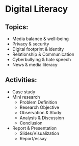 # Digital Literacy

## Topics:
- Media balance & well-being
- Privacy & security
- Digital footprint & identity
- Relationship & Communication
- Cyberbullying & hate speech
- News & media literacy

## Activities:
- Case study
- Mini research
	- Problem Definition
	- Research Objective
	- Observation & Study
	- Analysis & Discussion
	- Conclusion
- Report & Presentation
	- Slides/Visualization
	- Report/essay

